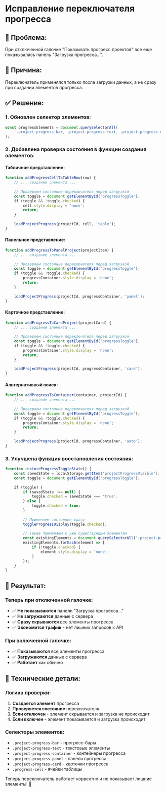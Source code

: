 # Исправление переключателя прогресса

## 🐛 **Проблема:**
При отключенной галочке "Показывать прогресс проектов" все еще показывалась панель "Загрузка прогресса...".

## 🔧 **Причина:**
Переключатель применялся только после загрузки данных, а не сразу при создании элементов прогресса.

## ✅ **Решение:**

### **1. Обновлен селектор элементов:**
```javascript
const progressElements = document.querySelectorAll(
    '.project-progress-bar, .project-progress-text, .project-progress-container, .project-progress-panel, .project-progress-card, .progress-cell'
);
```

### **2. Добавлена проверка состояния в функции создания элементов:**

#### **Табличное представление:**
```javascript
function addProgressCellToTableRow(row) {
    // ... создание элемента ...
    
    // Проверяем состояние переключателя перед загрузкой
    const toggle = document.getElementById('progressToggle');
    if (toggle && !toggle.checked) {
        cell.style.display = 'none';
        return;
    }
    
    loadProjectProgress(projectId, cell, 'table');
}
```

#### **Панельное представление:**
```javascript
function addProgressToPanelProject(projectItem) {
    // ... создание элемента ...
    
    // Проверяем состояние переключателя перед загрузкой
    const toggle = document.getElementById('progressToggle');
    if (toggle && !toggle.checked) {
        progressContainer.style.display = 'none';
        return;
    }
    
    loadProjectProgress(projectId, progressContainer, 'panel');
}
```

#### **Карточное представление:**
```javascript
function addProgressToCardProject(projectCard) {
    // ... создание элемента ...
    
    // Проверяем состояние переключателя перед загрузкой
    const toggle = document.getElementById('progressToggle');
    if (toggle && !toggle.checked) {
        progressContainer.style.display = 'none';
        return;
    }
    
    loadProjectProgress(projectId, progressContainer, 'card');
}
```

#### **Альтернативный поиск:**
```javascript
function addProgressToContainer(container, projectId) {
    // ... создание элемента ...
    
    // Проверяем состояние переключателя перед загрузкой
    const toggle = document.getElementById('progressToggle');
    if (toggle && !toggle.checked) {
        progressContainer.style.display = 'none';
        return;
    }
    
    loadProjectProgress(projectId, progressContainer, 'auto');
}
```

### **3. Улучшена функция восстановления состояния:**
```javascript
function restoreProgressToggleState() {
    const savedState = localStorage.getItem('projectProgressVisible');
    const toggle = document.getElementById('progressToggle');
    
    if (toggle) {
        if (savedState !== null) {
            toggle.checked = savedState === 'true';
        } else {
            toggle.checked = true;
        }
        
        // Применяем состояние сразу
        toggleProgressDisplay(toggle.checked);
        
        // Также применяем к уже существующим элементам
        const existingElements = document.querySelectorAll('.project-progress-bar, .project-progress-text, .project-progress-container, .project-progress-panel, .project-progress-card, .progress-cell');
        existingElements.forEach(element => {
            if (!toggle.checked) {
                element.style.display = 'none';
            }
        });
    }
}
```

## 🎯 **Результат:**

### **Теперь при отключенной галочке:**
- ✅ **Не показываются** панели "Загрузка прогресса..."
- ✅ **Не загружаются** данные с сервера
- ✅ **Сразу скрываются** все элементы прогресса
- ✅ **Экономится трафик** - нет лишних запросов к API

### **При включенной галочке:**
- ✅ **Показываются** все элементы прогресса
- ✅ **Загружаются** данные с сервера
- ✅ **Работает** как обычно

## 🔧 **Технические детали:**

### **Логика проверки:**
1. **Создается элемент** прогресса
2. **Проверяется состояние** переключателя
3. **Если отключен** - элемент скрывается и загрузка не происходит
4. **Если включен** - элемент показывается и загрузка происходит

### **Селекторы элементов:**
- `.project-progress-bar` - прогресс-бары
- `.project-progress-text` - текстовые элементы
- `.project-progress-container` - контейнеры прогресса
- `.project-progress-panel` - панели прогресса
- `.project-progress-card` - карточки прогресса
- `.progress-cell` - ячейки таблицы

Теперь переключатель работает корректно и не показывает лишние элементы! 🎯
